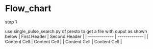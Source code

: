 # Flow_chart



step 1 

use single_pulse_search.py of presto to get a file with ouput as shown below 
| First Header  | Second Header |
| ------------- | ------------- |
| Content Cell  | Content Cell  |
| Content Cell  | Content Cell  |
